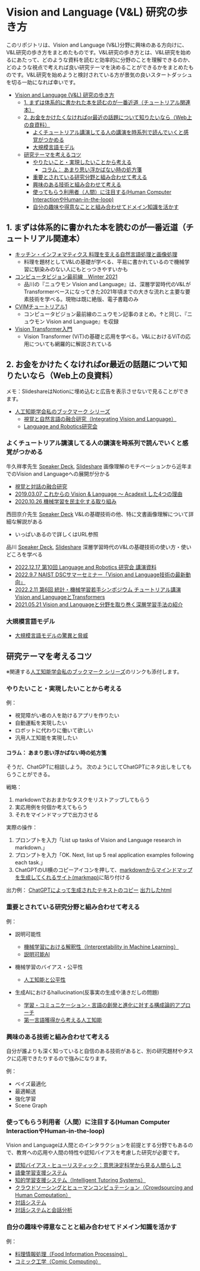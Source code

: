 # Vision and Language (V&L) 研究の歩き方

このリポジトリは、Vision and Language (V&L)分野に興味のある方向けに、V&L研究の歩き方をまとめたものです。V&L研究の歩き方とは、V&L研究を始めるにあたって、どのような資料を読むと効率的に分野のことを理解できるのか、どのような視点で考えれば良い研究テーマを決めることができるかをまとめたものです。V&L研究を始めようと検討されている方が景気の良いスタートダッシュを切る一助になれば幸いです。

<!-- @import "[TOC]" {cmd="toc" depthFrom=1 depthTo=6 orderedList=false} -->

<!-- code_chunk_output -->

- [Vision and Language (V\&L) 研究の歩き方](#vision-and-language-vl-研究の歩き方)
  - [1. まずは体系的に書かれた本を読むのが一番近道（チュートリアル関連本）](#1-まずは体系的に書かれた本を読むのが一番近道チュートリアル関連本)
  - [2. お金をかけたくなければor最近の話題について知りたいなら（Web上の良資料）](#2-お金をかけたくなければor最近の話題について知りたいならweb上の良資料)
    - [よくチュートリアル講演してる人の講演を時系列で読んでいくと感覚がつかめる](#よくチュートリアル講演してる人の講演を時系列で読んでいくと感覚がつかめる)
    - [大規模言語モデル](#大規模言語モデル)
  - [研究テーマを考えるコツ](#研究テーマを考えるコツ)
    - [やりたいこと・実現したいことから考える](#やりたいこと実現したいことから考える)
      - [コラム：  あまり思い浮かばない時の処方箋](#コラム--あまり思い浮かばない時の処方箋)
    - [重要とされている研究分野と組み合わせて考える](#重要とされている研究分野と組み合わせて考える)
    - [興味のある技術と組み合わせて考える](#興味のある技術と組み合わせて考える)
    - [使ってもらう利用者（人間）に注目する(Human Computer InteractionやHuman-in-the-loop)](#使ってもらう利用者人間に注目するhuman-computer-interactionやhuman-in-the-loop)
    - [自分の趣味や得意なことと組み合わせてドメイン知識を活かす](#自分の趣味や得意なことと組み合わせてドメイン知識を活かす)

<!-- /code_chunk_output -->

## 1. まずは体系的に書かれた本を読むのが一番近道（チュートリアル関連本）
- [キッチン・インフォマティクス 料理を支える自然言語処理と画像処理](https://www.ohmsha.co.jp/book/9784274226564/)
  - 料理を題材としてV&Lの基礎が学べる、平易に書かれているので機械学習に馴染みのない人にもとっつきやすいかも
- [コンピュータビジョン最前線　Winter 2021](https://www.kyoritsu-pub.co.jp/book/b10003371.html) 
  - 品川の『ニュウモン Vision and Language』は、深層学習時代のV&LがTransformerベースになってきた2021年頃までの大きな流れと主要な要素技術を学べる。現物は既に絶版、電子書籍のみ
- [CVIMチュートリアル1](https://www.kyoritsu-pub.co.jp/book/b10031091.html) 
  - コンピュータビジョン最前線のニュウモン記事のまとめ。↑と同じ、『ニュウモン Vision and Language』を収録
- [Vision Transformer入門](https://gihyo.jp/book/2022/978-4-297-13058-9)
  - Vision Transformer (ViT)の基礎と応用を学べる。V&LにおけるViTの応用についても網羅的に解説されている

## 2. お金をかけたくなければor最近の話題について知りたいなら（Web上の良資料）
メモ：SlideshareはNotionに埋め込むと広告を表示させないで見ることができます。

- [人工知能学会私のブックマーク シリーズ](https://www.ai-gakkai.or.jp/resource/my-bookmark/)
  - [視覚と自然言語の融合研究（Integrating Vision and Language）](https://www.ai-gakkai.or.jp/resource/my-bookmark/my-bookmark_vol32-no1/)
  - [Language and Robotics研究会](https://sites.google.com/view/language-and-robotics/)

### よくチュートリアル講演してる人の講演を時系列で読んでいくと感覚がつかめる

牛久祥孝先生 [Speaker Deck](https://speakerdeck.com/yushiku/toaruhui-she-totoaruhui-she-tosoreyi-wai-falsehua), [Slideshare](https://www.slideshare.net/YoshitakaUshiku/presentations)
画像理解のモチベーションから近年までのVision and Languageへの展開が分かる

- [視覚と対話の融合研究](https://www.slideshare.net/YoshitakaUshiku/ss-123687543)
- [2019.03.07 これからの Vision & Language ～ Acadexit した4つの理由](https://www.slideshare.net/YoshitakaUshiku/vision-language-acadexit-4)
- [2020.10.26 機械学習を民主化する取り組み](https://www.slideshare.net/YoshitakaUshiku/ss-238968778)

西田京介先生 [Speaker Deck](https://speakerdeck.com/kyoun)
V&Lの基礎技術の他、特に文書画像理解について詳細な解説がある
- いっぱいあるので詳しくはURL参照

品川 [Speaker Deck](https://speakerdeck.com/sei88888), [Slideshare](https://www.slideshare.net/ShinagawaSeitaro/presentations)
深層学習時代のV&Lの基礎技術の使い方・使いどころを学べる
- [2022.12.17 第10回 Language and Robotics 研究会 講演資料](https://speakerdeck.com/sei88888/2022-dot-12-dot-17-di-10hui-language-and-robotics-yan-jiu-hui-jiang-yan-zi-liao)
- [2022.9.7 NAIST DSCサマーセミナー「Vision and Language技術の最新動向」](https://speakerdeck.com/sei88888/2022-dot-9-7-naist-dscsamasemina-vision-and-languageji-shu-nozui-xin-dong-xiang)
- [2022.2.11 第6回 統計・機械学習若手シンポジウム チュートリアル講演 Vision and LanguageとTransformers](https://speakerdeck.com/sei88888/2022-dot-2-11-di-6hui-tong-ji-ji-jie-xue-xi-ruo-shou-sinpoziumu-tiyutoriarujiang-yan-vision-and-languagetotransformers)
- [2021.05.21 Vision and Languageと分野を取り巻く深層学習手法の紹介](https://speakerdeck.com/sei88888/vision-and-languagetofen-ye-woqu-rijuan-kushen-ceng-xue-xi-shou-fa-falseshao-jie)

### 大規模言語モデル

- [大規模言語モデルの驚異と脅威](https://speakerdeck.com/chokkan/20230327_riken_llm)


## 研究テーマを考えるコツ

※関連する[人工知能学会私のブックマーク シリーズ](https://www.ai-gakkai.or.jp/resource/my-bookmark/)のリンクも添付します。  

### やりたいこと・実現したいことから考える
例：
- 視覚障がい者の人を助けるアプリを作りたい
- 自動運転を実現したい
- ロボットに代わりに働いて欲しい
- 汎用人工知能を実現したい

#### コラム：  あまり思い浮かばない時の処方箋
そうだ、ChatGPTに相談しよう。 次のようにしてChatGPTにネタ出しをしてもらうことができる。

戦略：
1. markdownでおおまかなタスクをリストアップしてもらう
2. 実応用例を何個か考えてもらう
3. それをマインドマップで出力させる

実際の操作：
1. プロンプトを入力「List up tasks of Vision and Language research in markdown.」
2. プロンプトを入力「OK. Next, list up 5 real application examples following each task.」
3. ChatGPTのUI横のコピーアイコンを押して、[markdownからマインドマップを生成してくれるサイト(markmap)](https://markmap.js.org/)に貼り付ける

出力例：
[ChatGPTによって生成されたテキストのコピー](application_mindmap.md)
[出力したhtml](application_mindmap.html)

### 重要とされている研究分野と組み合わせて考える
例：
- 説明可能性
  - [機械学習における解釈性（Interpretability in Machine Learning）](https://www.ai-gakkai.or.jp/resource/my-bookmark/my-bookmark_vol33-no3/)
  - [説明可能AI](https://www.ai-gakkai.or.jp/resource/my-bookmark/my-bookmark_vol34-no4/)
- 機械学習のバイアス・公平性
  - [人工知能と公平性](https://www.ai-gakkai.or.jp/resource/my-bookmark/my-bookmark_vol37-no2/)
- 生成AIにおけるhallucination(反事実の生成や湧きだしの問題)

  - [学習・コミュニケーション・言語の創発と進化に対する構成論的アプローチ](https://www.ai-gakkai.or.jp/resource/my-bookmark/my-bookmark_vol37-no5/)
  - [第一言語獲得から考える人工知能](https://www.ai-gakkai.or.jp/resource/my-bookmark/my-bookmark_vol38-no2/)


### 興味のある技術と組み合わせて考える
自分が誰よりも深く知っていると自信のある技術があると、別の研究題材やタスクに応用できたりするので強みになります。

例：
- ベイズ最適化
- 最適輸送
- 強化学習
- Scene Graph


### 使ってもらう利用者（人間）に注目する(Human Computer InteractionやHuman-in-the-loop)
Vision and Languageは人間とのインタラクションを前提とする分野でもあるので、教育への応用や人間の特性や認知バイアスを考慮した研究が必要です。 

  - [認知バイアス・ヒューリスティック：意思決定科学から見る人間らしさ](https://www.ai-gakkai.or.jp/resource/my-bookmark/my-bookmark_vol34-no3/)
  - [語彙学習支援システム](https://www.ai-gakkai.or.jp/resource/my-bookmark/my-bookmark_vol35-no2/)
  - [知的学習支援システム（Intelligent Tutoring Systems）](https://www.ai-gakkai.or.jp/resource/my-bookmark/my-bookmark_vol33-no4/)
  - [クラウドソーシングとヒューマンコンピュテーション（Crowdsourcing and Human Computation）](https://www.ai-gakkai.or.jp/resource/my-bookmark/my-bookmark_vol30-no1/)
  - [対話システム](https://www.ai-gakkai.or.jp/resource/my-bookmark/my-bookmark_vol36-no5/)
  - [対話システムと会話分析](ai-gakkai.or.jp/resource/my-bookmark/my-bookmark_vol36-no6/)
  

### 自分の趣味や得意なことと組み合わせてドメイン知識を活かす
例：
  - [料理情報処理（Food Information Processing）](https://www.ai-gakkai.or.jp/resource/my-bookmark/my-bookmark_vol33-no1/)
  - [コミック工学（Comic Computing）](https://www.ai-gakkai.or.jp/resource/my-bookmark/my-bookmark_vol32-no6/)



